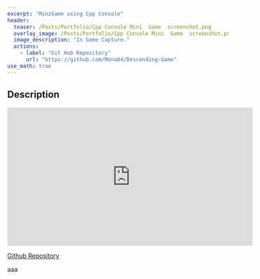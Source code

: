 ```yaml
---
excerpt: "MiniGame using Cpp Console"
header:
  teaser: /Posts/Portfolio/Cpp Console Mini  Game  screenshot.png
  overlay_image: /Posts/Portfolio/Cpp Console Mini  Game  screenshot.png
  image_description: "In Game Capture."
  actions:
    - label: "Git Hub Repository"
      url: "https://github.com/Mona04/Descending-Game"
use_math: true
---
```


## Description

<iframe width="560" height="315" src="https://www.youtube.com/embed/TWcySjsfLNE" frameborder="0" allowfullscreen></iframe>

[Github Repository](https://github.com/Mona04/Descending-Game)

aaa